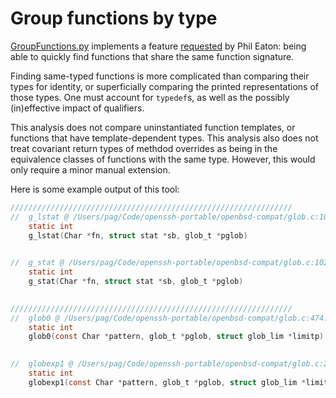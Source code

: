 # Group functions by type

[GroupFunctions.py](../bin/Examples/GroupFunctions.py) implements a feature [requested](https://x.com/eatonphil/status/1821573274582823247)
by Phil Eaton: being able to quickly find functions that share the same function signature.

Finding same-typed functions is more complicated than comparing their types for
identity, or superficially comparing the printed representations of those types.
One must account for `typedef`s, as well as the possibly (in)effective impact of
qualifiers.

This analysis does not compare uninstantiated function templates, or functions
that have template-dependent types. This analysis also does not treat covariant
return types of methdod overrides as being in the equivalence classes of functions
with the same type. However, this would only require a minor manual extension.

Here is some example output of this tool:

```c
///////////////////////////////////////////////////////////////
//  g_lstat @ /Users/pag/Code/openssh-portable/openbsd-compat/glob.c:1014:1
    static int
    g_lstat(Char *fn, struct stat *sb, glob_t *pglob)
    

//  g_stat @ /Users/pag/Code/openssh-portable/openbsd-compat/glob.c:1026:1
    static int
    g_stat(Char *fn, struct stat *sb, glob_t *pglob)
    

///////////////////////////////////////////////////////////////
//  glob0 @ /Users/pag/Code/openssh-portable/openbsd-compat/glob.c:474:1
    static int
    glob0(const Char *pattern, glob_t *pglob, struct glob_lim *limitp)
    

//  globexp1 @ /Users/pag/Code/openssh-portable/openbsd-compat/glob.c:239:1
    static int
    globexp1(const Char *pattern, glob_t *pglob, struct glob_lim *limitp)
    

```